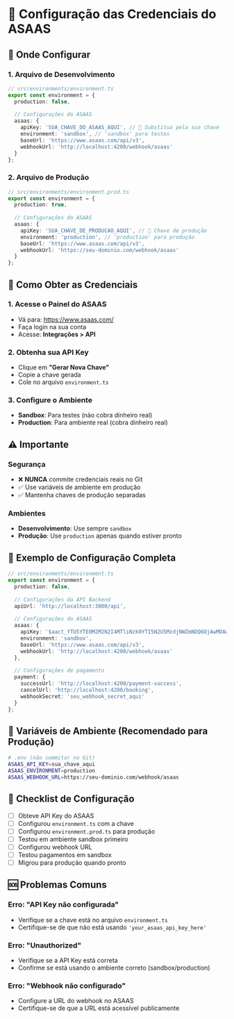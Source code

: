 # 🔑 Configuração das Credenciais do ASAAS

## 📁 Onde Configurar

### 1. **Arquivo de Desenvolvimento**
```typescript
// src/environments/environment.ts
export const environment = {
  production: false,
  
  // Configurações do ASAAS
  asaas: {
    apiKey: 'SUA_CHAVE_DO_ASAAS_AQUI', // 🔑 Substitua pela sua chave
    environment: 'sandbox', // 'sandbox' para testes
    baseUrl: 'https://www.asaas.com/api/v3',
    webhookUrl: 'http://localhost:4200/webhook/asaas'
  }
};
```

### 2. **Arquivo de Produção**
```typescript
// src/environments/environment.prod.ts
export const environment = {
  production: true,
  
  // Configurações do ASAAS
  asaas: {
    apiKey: 'SUA_CHAVE_DE_PRODUCAO_AQUI', // 🔑 Chave de produção
    environment: 'production', // 'production' para produção
    baseUrl: 'https://www.asaas.com/api/v3',
    webhookUrl: 'https://seu-dominio.com/webhook/asaas'
  }
};
```

## 🔐 Como Obter as Credenciais

### 1. **Acesse o Painel do ASAAS**
- Vá para: https://www.asaas.com/
- Faça login na sua conta
- Acesse: **Integrações > API**

### 2. **Obtenha sua API Key**
- Clique em **"Gerar Nova Chave"**
- Copie a chave gerada
- Cole no arquivo `environment.ts`

### 3. **Configure o Ambiente**
- **Sandbox**: Para testes (não cobra dinheiro real)
- **Production**: Para ambiente real (cobra dinheiro real)

## ⚠️ Importante

### **Segurança**
- ❌ **NUNCA** commite credenciais reais no Git
- ✅ Use variáveis de ambiente em produção
- ✅ Mantenha chaves de produção separadas

### **Ambientes**
- **Desenvolvimento**: Use sempre `sandbox`
- **Produção**: Use `production` apenas quando estiver pronto

## 🚀 Exemplo de Configuração Completa

```typescript
// src/environments/environment.ts
export const environment = {
  production: false,
  
  // Configurações da API Backend
  apiUrl: 'http://localhost:3000/api',
  
  // Configurações do ASAAS
  asaas: {
    apiKey: '$aact_YTU5YTE0M2M2N2I4MTliNzk0YTI5N2U5MzdjNWZmNDQ6OjAwMDAwMDAwMDAwMDAwNzI2NDM6OiRhYWNoXzE4YzEwZGM4LTQ5YjEtNDQ5OS04OTYwLWE0YjQ0YzQ4YzQ4Yw==', // Exemplo
    environment: 'sandbox',
    baseUrl: 'https://www.asaas.com/api/v3',
    webhookUrl: 'http://localhost:4200/webhook/asaas'
  },
  
  // Configurações de pagamento
  payment: {
    successUrl: 'http://localhost:4200/payment-success',
    cancelUrl: 'http://localhost:4200/booking',
    webhookSecret: 'seu_webhook_secret_aqui'
  }
};
```

## 🔧 Variáveis de Ambiente (Recomendado para Produção)

```bash
# .env (não commitar no Git)
ASAAS_API_KEY=sua_chave_aqui
ASAAS_ENVIRONMENT=production
ASAAS_WEBHOOK_URL=https://seu-dominio.com/webhook/asaas
```

## 📝 Checklist de Configuração

- [ ] Obteve API Key do ASAAS
- [ ] Configurou `environment.ts` com a chave
- [ ] Configurou `environment.prod.ts` para produção
- [ ] Testou em ambiente sandbox primeiro
- [ ] Configurou webhook URL
- [ ] Testou pagamentos em sandbox
- [ ] Migrou para produção quando pronto

## 🆘 Problemas Comuns

### **Erro: "API Key não configurada"**
- Verifique se a chave está no arquivo `environment.ts`
- Certifique-se de que não está usando `'your_asaas_api_key_here'`

### **Erro: "Unauthorized"**
- Verifique se a API Key está correta
- Confirme se está usando o ambiente correto (sandbox/production)

### **Erro: "Webhook não configurado"**
- Configure a URL do webhook no ASAAS
- Certifique-se de que a URL está acessível publicamente
